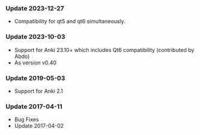 ### Update 2023-12-27
- Compatibility for qt5 and qt6 simultaneously.
  
### Update 2023-10-03
- Support for Anki 23.10+ which includes Qt6 compatibility (contributed by Abdo)
- As version v0.40 

### Update 2019-05-03
- Support for Anki 2.1

### Update 2017-04-11
- Bug Fixes
- Update 2017-04-02
